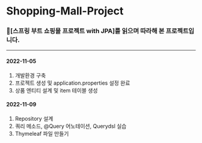 # Shopping-Mall-Project
### 🧣[스프링 부트 쇼핑몰 프로젝트 with JPA]를 읽으며 따라해 본 프로젝트입니다.


------------
#### 2022-11-05
1. 개발환경 구축
2. 프로젝트 생성 및 application.properties 설정 완료
3. 상품 엔티티 설계 및 item 테이블 생성  

#### 2022-11-09  
1. Repository 설계
2. 쿼리 메소드, @Query 어노테이션, Querydsl 실습
3. Thymeleaf 파일 만들기
